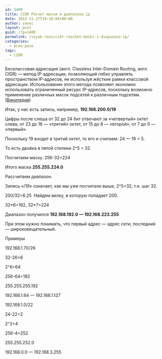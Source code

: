 ```yaml
---
id: 1400
title: CIDR Расчет маски и диапазона ip
date: 2012-11-27T19:10:04+00:00
author: vanoc
layout: post
guid: /?p=1400
permalink: /vsyak-razn/cidr-raschet-maski-i-diapazona-ip/
categories:
  - всяк-разн
tags:
  - CIDR
---
```

Бесклассовая адресация (англ. Classless Inter-Domain Routing, англ. CIDR) — метод IP-адресации, позволяющий гибко управлять пространством IP-адресов, не используя жёсткие рамки классовой адресации. Использование этого метода позволяет экономно использовать ограниченный ресурс IP-адресов, поскольку возможно применение различных масок подсетей к различным подсетям. ([Википедия](http://ru.wikipedia.org/wiki/Бесклассовая_адресация))

Итак, у нас есть запись, например, **192.168.200.0/19**
  
Цифры после слеша от 32 до 24 бит отвечают за &#171;четвертый&#187; октет слева, от 23 до 16 &#8212; &#171;третий&#187; октет, от 15 до 8 &#8212; &#171;второй&#187;, от 7 до 0 &#8212; &#171;первый&#187;.
  
Поскольку 19 входит в третий октет, то его и считаем: 24 &#8212; 19 = 5.
  
То есть двойка в пятой степени 2^5 = 32.
  
Посчитаем маску. 256-32=224
  
Итого маска **255.255.224.0**
  
Рассчитаем диапазон.
  
Запись &#171;/19&#187; означает, как мы уже посчитали выше, 2^5=32, т.е. шаг 32.
  
200/32=6.25  Найдем вилку, в которую попадает 200.
  
32\*6=192, 32\*7=224
  
Диапазон получился **192.168.192.0 &#8212; 192.168.223.255**
  
При этом нужно понимать, что первый адрес &#8212; адрес сети, последний &#8212; широковещательный.

Примеры
  
192.168.1.70/26
  
32-26=6
  
2^6=64
  
256-64=192
  
255.255.255.192
  
192.168.1.64 &#8212; 192.168.1.127

192.168.1.0/22
  
24-22=2
  
2^2=4
  
256-4=252
  
255.255.252.0
  
192.168.0.0 &#8212; 192.168.3.255
